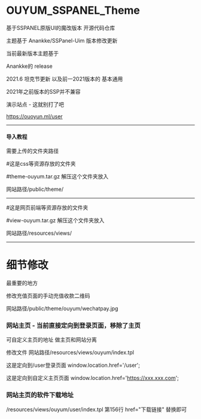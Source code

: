 # OUYUM_SSPANEL_Theme
基于SSPANEL原版UI的魔改版本 开源代码仓库

主题基于
Anankke/SSPanel-Uim 版本修改更新

当前最新版本主题基于

Anankke的 release

2021.6 坦克节更新 以及前一2021版本的 基本通用

2021年之前版本的SSP并不兼容

演示站点 - 这就别打了吧

https://ouoyun.ml/user

__________________________________________


#### 导入教程

需要上传的文件夹路径

#这是css等资源存放的文件夹

#theme-ouyum.tar.gz 解压这个文件夹放入


网站路径/public/theme/

__________________________________________

#这是网页前端等资源存放的文件夹

#view-ouyum.tar.gz 解压这个文件夹放入


网站路径/resources/views/

__________________________________________


# 细节修改

最重要的地方

修改充值页面的手动充值收款二维码

网站路径/public/theme/ouyum/wechatpay.jpg


### 网站主页 - 当前直接定向到登录页面，移除了主页
可自定义主页的地址 做主页和网站分离

修改文件
网站路径/resources/views/ouyum/index.tpl

这是定向到/user登录页面
window.location.href='/user';

这是定向到自定义主页页面
window.location.href='https://xxx.xxx.com';



### 网站主页的软件下载地址
/resources/views/ouyum/user/index.tpl
第156行
href="下载链接" 替换即可







